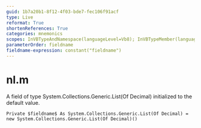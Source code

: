 ```yaml
---
guid: 1b7a20b1-8f12-4f03-bde7-fec106f91acf
type: Live
reformat: True
shortenReferences: True
categories: mnemonics
scopes: InVBTypeAndNamespace(languageLevel=Vb8); InVBTypeMember(languageLevel=Vb8)
parameterOrder: fieldname
fieldname-expression: constant("fieldname")
---
```


# nl.m

A field of type System.Collections.Generic.List(Of Decimal) initialized to the default value.

```
Private $fieldname$ As System.Collections.Generic.List(Of Decimal) = new System.Collections.Generic.List(Of Decimal)()
```
